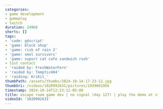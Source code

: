```yaml
---
categories:
- game development
- gameplay
- twitch
duration: 24966
shorts: []
tags:
- 'code: gdscript'
- 'game: block shop'
- 'game: risk of rain 2'
- 'game: smol survivors'
- 'game: supurr cat cafe sandwich rush'
- lost contact
- 'raided by: FreshWaterFern'
- 'raided by: Temptic404'
- 'raiding: KriKit_'
thumbPath: /assets/thumbs/2024-10-14-17-23-12.jpg
thumbUri: /videos/1020992631/pictures/1939681956
timestamp: 2024-10-14T12:23:12-05:00
title: escape room game dev | no signal (day 127) | play the demo at steam next fest!
videoId: '1020992631'
---
```

